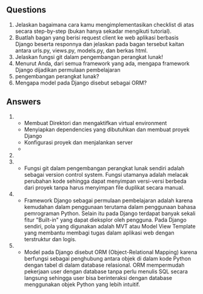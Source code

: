 ## Questions

1. Jelaskan bagaimana cara kamu mengimplementasikan checklist di atas secara step-by-step (bukan hanya sekadar mengikuti tutorial).
2. Buatlah bagan yang berisi request client ke web aplikasi berbasis Django beserta responnya dan jelaskan pada bagan tersebut kaitan antara urls.py, views.py, models.py, dan berkas html.
3. Jelaskan fungsi git dalam pengembangan perangkat lunak!
4. Menurut Anda, dari semua framework yang ada, mengapa framework Django dijadikan permulaan pembelajaran 
5. pengembangan perangkat lunak?
6. Mengapa model pada Django disebut sebagai ORM?

## Answers
1. - Membuat Direktori dan mengaktifkan virtual environment
   - Menyiapkan dependencies yang dibutuhkan dan membuat proyek Django
   - Konfigurasi proyek dan menjalankan server
   - 
2. 
3. - Fungsi git dalam pengembangan perangkat lunak sendiri adalah sebagai version control system. Fungsi utamanya
     adalah melacak perubahan kode sehingga dapat menyimpan versi-versi berbeda dari proyek tanpa harus menyimpan file duplikat secara manual.

4. - Framework Django sebagai permulaan pembelajaran adalah karena kemudahan dalam penggunaan terutama dalam penggunaan bahasa pemrograman Python. Selain itu pada Django terdapat banyak sekali fitur "Built-in" yang dapat dieksplor oleh pengguna. Pada Django sendiri, pola yang digunakan adalah MVT atau Model View Template yang membantu membagi tugas dalam aplikasi web dengan terstruktur dan logis.

5. - Model pada Django disebut ORM (Object-Relational Mapping) karena berfungsi sebagai penghubung antara objek di dalam kode Python dengan tabel di dalam database relasional. ORM mempermudah pekerjaan user dengan database tanpa perlu menulis SQL secara langsung sehingga user bisa berinteraksi dengan database menggunakan objek Python yang lebih intuitif.